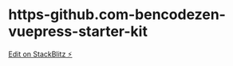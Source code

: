 # https-github.com-bencodezen-vuepress-starter-kit

[Edit on StackBlitz ⚡️](https://stackblitz.com/edit/vuepress-dztjxe)